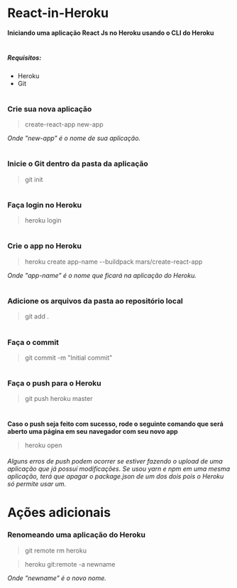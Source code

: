 # React-in-Heroku

**Iniciando uma aplicação React Js no Heroku usando o CLI do Heroku**
#
##### Requisitos:
- Heroku
- Git
#

### Crie sua nova aplicação
> create-react-app new-app

*Onde "new-app" é o nome de sua aplicação.*
#

### Inicie o Git dentro da pasta da aplicação
>git init
#

### Faça login no Heroku
> heroku login
#

### Crie o app no Heroku
>heroku create app-name --buildpack mars/create-react-app

*Onde "app-name" é o nome que ficará na aplicação do Heroku.*
#

### Adicione os arquivos da pasta ao repositório local
>git add .
#

### Faça o commit
>git commit -m "Initial commit"
#

### Faça o push para o Heroku
>git push heroku master
#

**Caso o push seja feito com sucesso, rode o seguinte comando que será aberto uma página em seu navegador com seu novo app**
>heroku open


###### Alguns erros de push podem ocorrer se estiver fazendo o upload de uma aplicação que já possuí modificações. Se usou yarn e npm em uma mesma aplicação, terá que apagar o package.json de um dos dois pois o Heroku só permite usar um.
#

# Ações adicionais

### Renomeando uma aplicação do Heroku
> git remote rm heroku

> heroku git:remote -a newname

*Onde "newname" é o novo nome.*

